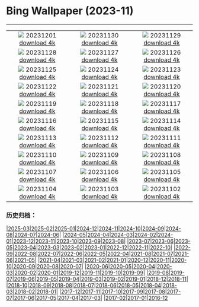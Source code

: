 # Bing Wallpaper (2023-11)
**************
| | | |
| :----: | :----: | :----: |
| ![](https://www.bing.com/th?id=OHR.TrotternishStorr_EN-CA5599802740_1920x1080.jpg) 20231201 [download 4k](https://www.bing.com/th?id=OHR.TrotternishStorr_EN-CA5599802740_UHD.jpg) | ![](https://www.bing.com/th?id=OHR.TreeLighting_EN-CA6130146411_1920x1080.jpg) 20231130 [download 4k](https://www.bing.com/th?id=OHR.TreeLighting_EN-CA6130146411_UHD.jpg) | ![](https://www.bing.com/th?id=OHR.HumanKindness_EN-CA5067686988_1920x1080.jpg) 20231129 [download 4k](https://www.bing.com/th?id=OHR.HumanKindness_EN-CA5067686988_UHD.jpg) |
| ![](https://www.bing.com/th?id=OHR.RioNegro_EN-CA4800560662_1920x1080.jpg) 20231128 [download 4k](https://www.bing.com/th?id=OHR.RioNegro_EN-CA4800560662_UHD.jpg) | ![](https://www.bing.com/th?id=OHR.BradgateFallow_EN-CA4052081592_1920x1080.jpg) 20231127 [download 4k](https://www.bing.com/th?id=OHR.BradgateFallow_EN-CA4052081592_UHD.jpg) | ![](https://www.bing.com/th?id=OHR.KluaneNationalPark_EN-CA2444890279_1920x1080.jpg) 20231126 [download 4k](https://www.bing.com/th?id=OHR.KluaneNationalPark_EN-CA2444890279_UHD.jpg) |
| ![](https://www.bing.com/th?id=OHR.HallofMosses_EN-CA2734980649_1920x1080.jpg) 20231125 [download 4k](https://www.bing.com/th?id=OHR.HallofMosses_EN-CA2734980649_UHD.jpg) | ![](https://www.bing.com/th?id=OHR.TeideNational_EN-CA3367560781_1920x1080.jpg) 20231124 [download 4k](https://www.bing.com/th?id=OHR.TeideNational_EN-CA3367560781_UHD.jpg) | ![](https://www.bing.com/th?id=OHR.SnakeRiverTeton_EN-CA6269707771_1920x1080.jpg) 20231123 [download 4k](https://www.bing.com/th?id=OHR.SnakeRiverTeton_EN-CA6269707771_UHD.jpg) |
| ![](https://www.bing.com/th?id=OHR.HelloSeal_EN-CA8920941536_1920x1080.jpg) 20231122 [download 4k](https://www.bing.com/th?id=OHR.HelloSeal_EN-CA8920941536_UHD.jpg) | ![](https://www.bing.com/th?id=OHR.ChapmanAdventure_EN-CA7617553421_1920x1080.jpg) 20231121 [download 4k](https://www.bing.com/th?id=OHR.ChapmanAdventure_EN-CA7617553421_UHD.jpg) | ![](https://www.bing.com/th?id=OHR.FrozenBog_EN-CA6967890345_1920x1080.jpg) 20231120 [download 4k](https://www.bing.com/th?id=OHR.FrozenBog_EN-CA6967890345_UHD.jpg) |
| ![](https://www.bing.com/th?id=OHR.MilsePolarBear_EN-CA6389230764_1920x1080.jpg) 20231119 [download 4k](https://www.bing.com/th?id=OHR.MilsePolarBear_EN-CA6389230764_UHD.jpg) | ![](https://www.bing.com/th?id=OHR.BadRiver_EN-CA5987452710_1920x1080.jpg) 20231118 [download 4k](https://www.bing.com/th?id=OHR.BadRiver_EN-CA5987452710_UHD.jpg) | ![](https://www.bing.com/th?id=OHR.VanDusenGarden_EN-CA9959447598_1920x1080.jpg) 20231117 [download 4k](https://www.bing.com/th?id=OHR.VanDusenGarden_EN-CA9959447598_UHD.jpg) |
| ![](https://www.bing.com/th?id=OHR.SarekSweden_EN-CA7793725097_1920x1080.jpg) 20231116 [download 4k](https://www.bing.com/th?id=OHR.SarekSweden_EN-CA7793725097_UHD.jpg) | ![](https://www.bing.com/th?id=OHR.RussellLupines_EN-CA8718015949_1920x1080.jpg) 20231115 [download 4k](https://www.bing.com/th?id=OHR.RussellLupines_EN-CA8718015949_UHD.jpg) | ![](https://www.bing.com/th?id=OHR.OliveOrchard_EN-CA6897943946_1920x1080.jpg) 20231114 [download 4k](https://www.bing.com/th?id=OHR.OliveOrchard_EN-CA6897943946_UHD.jpg) |
| ![](https://www.bing.com/th?id=OHR.DiwaliAyodhya_EN-CA6612149437_1920x1080.jpg) 20231113 [download 4k](https://www.bing.com/th?id=OHR.DiwaliAyodhya_EN-CA6612149437_UHD.jpg) | ![](https://www.bing.com/th?id=OHR.YoungPeaks_EN-CA5929270890_1920x1080.jpg) 20231112 [download 4k](https://www.bing.com/th?id=OHR.YoungPeaks_EN-CA5929270890_UHD.jpg) | ![](https://www.bing.com/th?id=OHR.BadlandsSunrise_EN-CA5356481625_1920x1080.jpg) 20231111 [download 4k](https://www.bing.com/th?id=OHR.BadlandsSunrise_EN-CA5356481625_UHD.jpg) |
| ![](https://www.bing.com/th?id=OHR.NorwayBirch_EN-CA5132198022_1920x1080.jpg) 20231110 [download 4k](https://www.bing.com/th?id=OHR.NorwayBirch_EN-CA5132198022_UHD.jpg) | ![](https://www.bing.com/th?id=OHR.ManateeMama_EN-CA6979465483_1920x1080.jpg) 20231109 [download 4k](https://www.bing.com/th?id=OHR.ManateeMama_EN-CA6979465483_UHD.jpg) | ![](https://www.bing.com/th?id=OHR.KirkilaiTower_EN-CA3981412668_1920x1080.jpg) 20231108 [download 4k](https://www.bing.com/th?id=OHR.KirkilaiTower_EN-CA3981412668_UHD.jpg) |
| ![](https://www.bing.com/th?id=OHR.LagoPehoe_EN-CA3476467386_1920x1080.jpg) 20231107 [download 4k](https://www.bing.com/th?id=OHR.LagoPehoe_EN-CA3476467386_UHD.jpg) | ![](https://www.bing.com/th?id=OHR.SilencioSpain_EN-CA4767274689_1920x1080.jpg) 20231106 [download 4k](https://www.bing.com/th?id=OHR.SilencioSpain_EN-CA4767274689_UHD.jpg) | ![](https://www.bing.com/th?id=OHR.BisonSnow_EN-CA4676004863_1920x1080.jpg) 20231105 [download 4k](https://www.bing.com/th?id=OHR.BisonSnow_EN-CA4676004863_UHD.jpg) |
| ![](https://www.bing.com/th?id=OHR.SeaNettles_EN-CA9566858218_1920x1080.jpg) 20231104 [download 4k](https://www.bing.com/th?id=OHR.SeaNettles_EN-CA9566858218_UHD.jpg) | ![](https://www.bing.com/th?id=OHR.DeathValleySalt_EN-CA1198196681_1920x1080.jpg) 20231103 [download 4k](https://www.bing.com/th?id=OHR.DeathValleySalt_EN-CA1198196681_UHD.jpg) | ![](https://www.bing.com/th?id=OHR.KennyLake_EN-CA8728888429_1920x1080.jpg) 20231102 [download 4k](https://www.bing.com/th?id=OHR.KennyLake_EN-CA8728888429_UHD.jpg) |

### 历史归档：

|[2025-03](bing/2025-03/2025-03.md)|[2025-02](bing/2025-02/2025-02.md)|[2025-01](bing/2025-01/2025-01.md)|[2024-12](bing/2024-12/2024-12.md)|[2024-11](bing/2024-11/2024-11.md)|[2024-10](bing/2024-10/2024-10.md)|[2024-09](bing/2024-09/2024-09.md)|[2024-08](bing/2024-08/2024-08.md)|[2024-07](bing/2024-07/2024-07.md)|[2024-06](bing/2024-06/2024-06.md)|
|[2024-05](bing/2024-05/2024-05.md)|[2024-04](bing/2024-04/2024-04.md)|[2024-03](bing/2024-03/2024-03.md)|[2024-02](bing/2024-02/2024-02.md)|[2024-01](bing/2024-01/2024-01.md)|[2023-12](bing/2023-12/2023-12.md)|[2023-11](bing/2023-11/2023-11.md)|[2023-10](bing/2023-10/2023-10.md)|[2023-09](bing/2023-09/2023-09.md)|[2023-08](bing/2023-08/2023-08.md)|
|[2023-07](bing/2023-07/2023-07.md)|[2023-06](bing/2023-06/2023-06.md)|[2023-05](bing/2023-05/2023-05.md)|[2023-04](bing/2023-04/2023-04.md)|[2023-03](bing/2023-03/2023-03.md)|[2023-02](bing/2023-02/2023-02.md)|[2023-01](bing/2023-01/2023-01.md)|[2022-12](bing/2022-12/2022-12.md)|[2022-11](bing/2022-11/2022-11.md)|[2022-10](bing/2022-10/2022-10.md)|
|[2022-09](bing/2022-09/2022-09.md)|[2022-08](bing/2022-08/2022-08.md)|[2022-07](bing/2022-07/2022-07.md)|[2022-06](bing/2022-06/2022-06.md)|[2022-05](bing/2022-05/2022-05.md)|[2022-04](bing/2022-04/2022-04.md)|[2021-08](bing/2021-08/2021-08.md)|[2021-07](bing/2021-07/2021-07.md)|[2021-06](bing/2021-06/2021-06.md)|[2021-05](bing/2021-05/2021-05.md)|
|[2021-04](bing/2021-04/2021-04.md)|[2021-03](bing/2021-03/2021-03.md)|[2021-02](bing/2021-02/2021-02.md)|[2021-01](bing/2021-01/2021-01.md)|[2020-12](bing/2020-12/2020-12.md)|[2020-11](bing/2020-11/2020-11.md)|[2020-10](bing/2020-10/2020-10.md)|[2020-09](bing/2020-09/2020-09.md)|[2020-08](bing/2020-08/2020-08.md)|[2020-07](bing/2020-07/2020-07.md)|
|[2020-06](bing/2020-06/2020-06.md)|[2020-05](bing/2020-05/2020-05.md)|[2020-04](bing/2020-04/2020-04.md)|[2020-03](bing/2020-03/2020-03.md)|[2020-02](bing/2020-02/2020-02.md)|[2020-01](bing/2020-01/2020-01.md)|[2019-12](bing/2019-12/2019-12.md)|[2019-11](bing/2019-11/2019-11.md)|[2019-10](bing/2019-10/2019-10.md)|[2019-09](bing/2019-09/2019-09.md)|
|[2019-08](bing/2019-08/2019-08.md)|[2019-07](bing/2019-07/2019-07.md)|[2019-06](bing/2019-06/2019-06.md)|[2019-05](bing/2019-05/2019-05.md)|[2019-04](bing/2019-04/2019-04.md)|[2019-03](bing/2019-03/2019-03.md)|[2019-02](bing/2019-02/2019-02.md)|[2019-01](bing/2019-01/2019-01.md)|[2018-12](bing/2018-12/2018-12.md)|[2018-11](bing/2018-11/2018-11.md)|
|[2018-10](bing/2018-10/2018-10.md)|[2018-09](bing/2018-09/2018-09.md)|[2018-08](bing/2018-08/2018-08.md)|[2018-07](bing/2018-07/2018-07.md)|[2018-06](bing/2018-06/2018-06.md)|[2018-05](bing/2018-05/2018-05.md)|[2018-04](bing/2018-04/2018-04.md)|[2018-03](bing/2018-03/2018-03.md)|[2018-02](bing/2018-02/2018-02.md)|[2018-01](bing/2018-01/2018-01.md)|
|[2017-12](bing/2017-12/2017-12.md)|[2017-11](bing/2017-11/2017-11.md)|[2017-10](bing/2017-10/2017-10.md)|[2017-09](bing/2017-09/2017-09.md)|[2017-08](bing/2017-08/2017-08.md)|[2017-07](bing/2017-07/2017-07.md)|[2017-06](bing/2017-06/2017-06.md)|[2017-05](bing/2017-05/2017-05.md)|[2017-04](bing/2017-04/2017-04.md)|[2017-03](bing/2017-03/2017-03.md)|
|[2017-02](bing/2017-02/2017-02.md)|[2017-01](bing/2017-01/2017-01.md)|[2016-12](bing/2016-12/2016-12.md)
